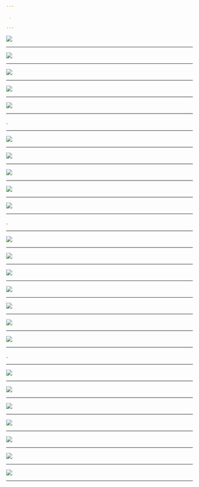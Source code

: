 ```yaml
---

 .

---
```


![](img/596.png)

---

![](img/596-lot-bbl.png)

---

![](img/596-lot-contact.png)

---

![](img/signs-hung.jpg)

---

![](img/goat-yard.jpg)

---

 .

---

![](img/projections_head.jpg)

---

![](img/undersea_cables.gif)

---

![](img/geojsonio.png)

---

![](img/andrewhill_plutomaps.png)

---

![](img/fieldpapers-make-atlas.png)

---

 .

---

![](img/alison-seattle-tilemill.png)

---

![](img/restricted_streets.png)

---

![](img/bids_pops_restricted_streets.jpg)

---

![](img/urban_industrial.png)

---

![](img/bonnie_bids.png)

---

![](img/alison_community_schools.png)

---

![](img/audubon_map.png)

---

 .

---

![](img/cloudmadestyle-editor.png)

---

![](img/596_no_tiles.png)

---

![](img/cloudmade_issues.png)

---

![](img/cloudmade_code.png)

---

![](img/internet_archive.png)

---

![](img/parallel-flickr.png)

---

![](img/isee.png)

---
